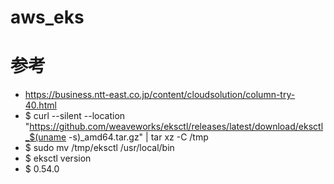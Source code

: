 # aws_eks

# 参考
- https://business.ntt-east.co.jp/content/cloudsolution/column-try-40.html
- $ curl --silent --location "https://github.com/weaveworks/eksctl/releases/latest/download/eksctl_$(uname -s)_amd64.tar.gz" | tar xz -C /tmp
- $ sudo mv /tmp/eksctl /usr/local/bin
- $ eksctl version 
- $ 0.54.0

